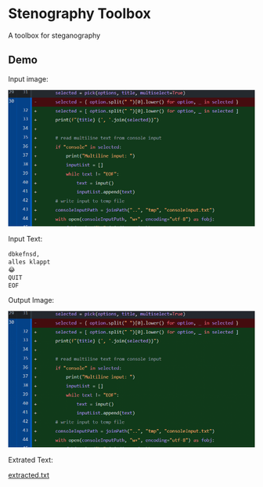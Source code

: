 
# Stenography Toolbox

A toolbox for steganography

## Demo

Input image:

![Input image](test/code.png)

Input Text:

```
dbkefnsd,
alles klappt 
😂
QUIT
EOF
```

Output Image:

![Output image](test/code_out.png)

Extrated Text:

[extracted.txt](test/extracted.txt)

